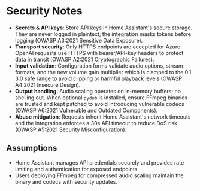 # Security Notes

- **Secrets & API keys**: Store API keys in Home Assistant's secure storage. They are never logged in plaintext; the integration masks tokens before logging (OWASP A3:2021 Sensitive Data Exposure).
- **Transport security**: Only HTTPS endpoints are accepted for Azure. OpenAI requests use HTTPS with bearer/API-key headers to protect data in transit (OWASP A2:2021 Cryptographic Failures).
- **Input validation**: Configuration forms validate audio options, stream formats, and the new volume gain multiplier which is clamped to the 0.1–3.0 safe range to avoid clipping or harmful playback levels (OWASP A4:2021 Insecure Design).
- **Output handling**: Audio scaling operates on in-memory buffers; no shelling out. When optional `pydub` is installed, ensure FFmpeg binaries are trusted and kept patched to avoid introducing vulnerable codecs (OWASP A6:2021 Vulnerable and Outdated Components).
- **Abuse mitigation**: Requests inherit Home Assistant's network timeouts and the integration enforces a 30s API timeout to reduce DoS risk (OWASP A5:2021 Security Misconfiguration).

## Assumptions
- Home Assistant manages API credentials securely and provides rate limiting and authentication for exposed endpoints.
- Users deploying FFmpeg for compressed audio scaling maintain the binary and codecs with security updates.
